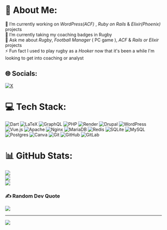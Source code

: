 # 💫 About Me:
🔭 I’m currently working on *WordPress(ACF)* , *Ruby on Rails* & *Elixir(Phoenix)* projects <br>🌱 I’m currently taking my coaching badges in Rugby <br>💬 Ask me about *Rugby*, *Football Manager* ( PC game ), *ACF* & *Rails or Elixir* projects <br>⚡ Fun fact I used to play rugby as a *Hooker* now that it's been a while I'm looking to get into coaching or analyst 


## 🌐 Socials:
[![X](https://img.shields.io/badge/X-black.svg?logo=X&logoColor=white)](https://x.com/kiunye_) 

# 💻 Tech Stack:
![Dart](https://img.shields.io/badge/dart-%230175C2.svg?style=flat&logo=dart&logoColor=white) ![LaTeX](https://img.shields.io/badge/latex-%23008080.svg?style=flat&logo=latex&logoColor=white) ![GraphQL](https://img.shields.io/badge/-GraphQL-E10098?style=flat&logo=graphql&logoColor=white) ![PHP](https://img.shields.io/badge/php-%23777BB4.svg?style=flat&logo=php&logoColor=white) ![Render](https://img.shields.io/badge/Render-%46E3B7.svg?style=flat&logo=render&logoColor=white) ![Drupal](https://img.shields.io/badge/drupal-%230678BE.svg?style=flat&logo=drupal&logoColor=white) ![WordPress](https://img.shields.io/badge/WordPress-%23117AC9.svg?style=flat&logo=WordPress&logoColor=white) ![Vue.js](https://img.shields.io/badge/vue.js-%2335495e.svg?style=flat&logo=vuedotjs&logoColor=%234FC08D) ![Apache](https://img.shields.io/badge/apache-%23D42029.svg?style=flat&logo=apache&logoColor=white) ![Nginx](https://img.shields.io/badge/nginx-%23009639.svg?style=flat&logo=nginx&logoColor=white) ![MariaDB](https://img.shields.io/badge/MariaDB-003545?style=flat&logo=mariadb&logoColor=white) ![Redis](https://img.shields.io/badge/redis-%23DD0031.svg?style=flat&logo=redis&logoColor=white) ![SQLite](https://img.shields.io/badge/sqlite-%2307405e.svg?style=flat&logo=sqlite&logoColor=white) ![MySQL](https://img.shields.io/badge/mysql-4479A1.svg?style=flat&logo=mysql&logoColor=white) ![Postgres](https://img.shields.io/badge/postgres-%23316192.svg?style=flat&logo=postgresql&logoColor=white) ![Canva](https://img.shields.io/badge/Canva-%2300C4CC.svg?style=flat&logo=Canva&logoColor=white) ![Git](https://img.shields.io/badge/git-%23F05033.svg?style=flat&logo=git&logoColor=white) ![GitHub](https://img.shields.io/badge/github-%23121011.svg?style=flat&logo=github&logoColor=white) ![GitLab](https://img.shields.io/badge/gitlab-%23181717.svg?style=flat&logo=gitlab&logoColor=white)
# 📊 GitHub Stats:
![](https://github-readme-stats.vercel.app/api?username=kiunye&theme=catppuccin_mocha&hide_border=false&include_all_commits=true&count_private=true)<br/>
![](https://github-readme-streak-stats.herokuapp.com/?user=kiunye&theme=catppuccin_mocha&hide_border=false)<br/>
![](https://github-readme-stats.vercel.app/api/top-langs/?username=kiunye&theme=catppuccin_mocha&hide_border=false&include_all_commits=true&count_private=true&layout=compact)

### ✍️ Random Dev Quote
![](https://quotes-github-readme.vercel.app/api?type=horizontal&theme=tokyonight)

---
[![](https://visitcount.itsvg.in/api?id=kiunye&icon=0&color=0)](https://visitcount.itsvg.in)

